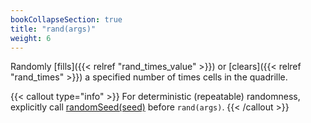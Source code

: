 ```yaml
---
bookCollapseSection: true
title: "rand(args)"
weight: 6
---
```


Randomly [fills]({{< relref "rand_times_value" >}}) or [clears]({{< relref "rand_times" >}}) a specified number of times cells in the quadrille.

{{< callout type="info" >}}
For deterministic (repeatable) randomness, explicitly call [randomSeed(seed)](https://p5js.org/reference/p5/randomSeed/) before `rand(args)`.
{{< /callout >}}